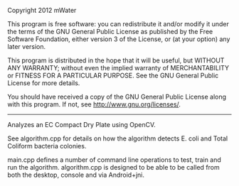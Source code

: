 Copyright 2012 mWater

This program is free software: you can redistribute it and/or modify
it under the terms of the GNU General Public License as published by
the Free Software Foundation, either version 3 of the License, or
(at your option) any later version.

This program is distributed in the hope that it will be useful,
but WITHOUT ANY WARRANTY; without even the implied warranty of
MERCHANTABILITY or FITNESS FOR A PARTICULAR PURPOSE.  See the
GNU General Public License for more details.

You should have received a copy of the GNU General Public License
along with this program.  If not, see <http://www.gnu.org/licenses/>.

-------------

Analyzes an EC Compact Dry Plate using OpenCV. 

See algorithm.cpp for details on how the algorithm detects E. coli
and Total Coliform bacteria colonies.

main.cpp defines a number of command line operations to test, train and 
run the algorithm. algorithm.cpp is designed to be able to be called
from both the desktop, console and via Android+jni.
